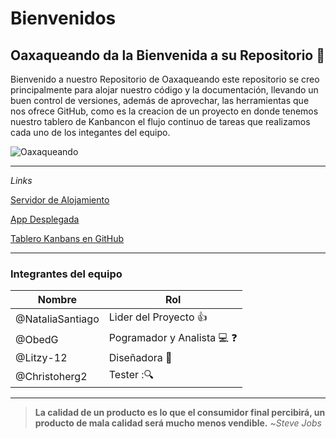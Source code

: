 # **Bienvenidos**


## Oaxaqueando da la Bienvenida a su Repositorio :wave: 

Bienvenido a nuestro Repositorio de Oaxaqueando este repositorio se creo principalmente para alojar nuestro código y la documentación, 
llevando un buen control de versiones, además de aprovechar, las herramientas que nos ofrece GitHub, como es la creacion de un proyecto 
en donde tenemos nuestro tablero de Kanbancon el flujo continuo de tareas que realizamos cada uno de los integantes del equipo.

![Oaxaqueando](https://user-images.githubusercontent.com/62117067/100479481-fe614980-30b3-11eb-9b72-2d79d3b12eec.png)

___
*Links*

[Servidor de Alojamiento](https://dashboard.heroku.com/apps/oaxacaqueando/deploy/github "Servidor Para desplegar")

[App Desplegada](https://oaxacaqueando.herokuapp.com/ "Aplicación Desplegada")

[Tablero Kanbans en GitHub](https://github.com/Christopherg2/Oaxaqueando "Tablero Kanbans")

___
### Integrantes del equipo

 | **Nombre** | **Rol** | 
  |------------|-----|
  |@NataliaSantiago| Lider del Proyecto :+1:
  |@ObedG      |Pogramador y Analista :computer: :question:
  |@Litzy-12 | Diseñadora :dizzy:
  |@Christoherg2| Tester ::mag:
___

> **La calidad de un producto es lo que el consumidor final percibirá, un producto de mala calidad será mucho menos vendible.** ~*Steve Jobs* 

		

